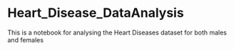 # Heart_Disease_DataAnalysis
This is a notebook for analysing the Heart Diseases dataset for both males and females
